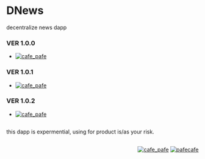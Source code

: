 # DNews
decentralize news dapp


### VER 1.0.0

- <a href="https://testnet.bscscan.com/address/0xaed337e458920db62b135ea8bcff54c4f52160cf" target="blank">
    <img src="https://img.shields.io/badge/View%20on-explorer-lightblue?style=flat" alt="cafe_pafe" /></a> 

### VER 1.0.1

- <a href="https://testnet.bscscan.com/address/0x0Ad86d2184d6f9e8BB7566A7BE1fAdAa08cdc725" target="blank">
    <img src="https://img.shields.io/badge/View%20on-explorer-lightblue?style=flat" alt="cafe_pafe" /></a> 

### VER 1.0.2

- <a href="https://testnet.bscscan.com/address/0x09ee14fa0e02e4479f64d7badb33f77c44081411" target="blank">
    <img src="https://img.shields.io/badge/View%20on-explorer-lightblue?style=flat" alt="cafe_pafe" /></a> 

##

this dapp is expermential, using for product is/as your risk.

##

<p align="right"> 
    <a href="https://github.com/mosi-sol/DNews" target="blank">
    <img src="https://img.shields.io/badge/Decentralize%20News-dapp-blue?style=flat" alt="cafe_pafe" /></a> 
    <a href="https://github.com/mosi-sol/" target="blank">
    <img src="https://img.shields.io/github/license/mosi-sol/live-contracts" alt="pafecafe" /></a>                                  
</p>
